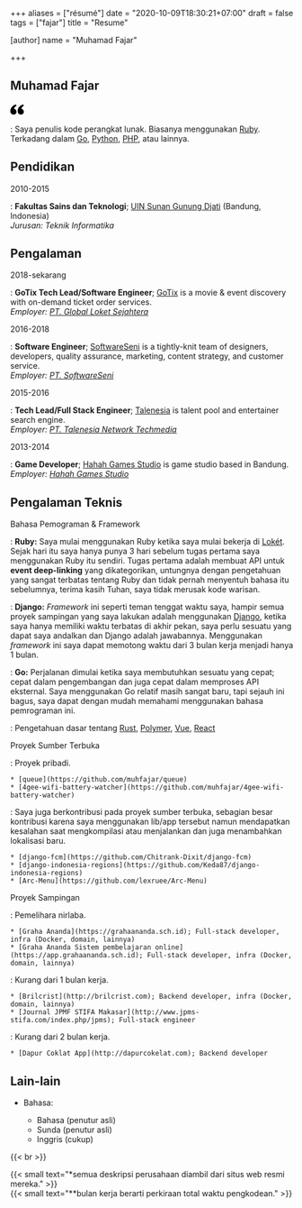 +++
aliases = ["résumé"]
date = "2020-10-09T18:30:21+07:00"
draft = false
tags = ["fajar"]
title = "Resume"

[author]
  name = "Muhamad Fajar"

+++

Muhamad Fajar
-------------
<svg xmlns="http://www.w3.org/2000/svg" width="24" height="24" viewBox="0 0 24 24"><path d="M13 14.725c0-5.141 3.892-10.519 10-11.725l.984 2.126c-2.215.835-4.163 3.742-4.38 5.746 2.491.392 4.396 2.547 4.396 5.149 0 3.182-2.584 4.979-5.199 4.979-3.015 0-5.801-2.305-5.801-6.275zm-13 0c0-5.141 3.892-10.519 10-11.725l.984 2.126c-2.215.835-4.163 3.742-4.38 5.746 2.491.392 4.396 2.547 4.396 5.149 0 3.182-2.584 4.979-5.199 4.979-3.015 0-5.801-2.305-5.801-6.275z"/></svg>

:   Saya penulis kode perangkat lunak. Biasanya menggunakan [Ruby][ruby]. Terkadang
    dalam [Go][go], [Python][python], [PHP][php], atau lainnya.

Pendidikan
----------
2010-2015

:   **Fakultas Sains dan Teknologi**; [UIN Sunan Gunung Djati][uin] (Bandung, Indonesia)\
    *Jurusan: Teknik Informatika*

Pengalaman
----------
2018-sekarang

:   **GoTix Tech Lead/Software Engineer**; [GoTix][gotix] is a movie &
    event discovery with on-demand ticket order services.\
    *Employer: [PT. Global Loket Sejahtera][loket]*

2016-2018

:   **Software Engineer**; [SoftwareSeni][softwareseni] is a tightly-knit
    team of designers, developers, quality assurance, marketing, content
    strategy, and customer service.\
    *Employer: [PT. SoftwareSeni][softwareseni]*

2015-2016

:   **Tech Lead/Full Stack Engineer**; [Talenesia][talenesia] is
    talent pool and entertainer search engine.\
    *Employer: [PT. Talenesia Network Techmedia][talenesia]*

2013-2014

:   **Game Developer**; [Hahah Games Studio][hahah] is game
    studio based in Bandung.\
    *Employer: [Hahah Games Studio][hahah]*

Pengalaman Teknis
-----------------
Bahasa Pemograman & Framework

:   **Ruby:** Saya mulai menggunakan Ruby ketika saya mulai bekerja di [Lokét][loket].
    Sejak hari itu saya hanya punya 3 hari sebelum tugas pertama saya menggunakan
    Ruby itu sendiri. Tugas pertama adalah membuat API untuk **event deep-linking**
    yang dikategorikan, untungnya dengan pengetahuan yang sangat terbatas tentang
    Ruby dan tidak pernah menyentuh bahasa itu sebelumnya, terima kasih Tuhan, saya
    tidak merusak kode warisan.

:   **Django:** *Framework* ini seperti teman tenggat waktu saya, hampir semua proyek
    sampingan yang saya lakukan adalah menggunakan [Django][django], ketika saya
    hanya memiliki waktu terbatas di akhir pekan, saya perlu sesuatu yang dapat
    saya andalkan dan Django adalah jawabannya. Menggunakan *framework* ini saya
    dapat memotong waktu dari 3 bulan kerja menjadi hanya 1 bulan.

:   **Go:** Perjalanan dimulai ketika saya membutuhkan sesuatu yang cepat; cepat
    dalam pengembangan dan juga cepat dalam memproses API eksternal. Saya menggunakan
    Go relatif masih sangat baru, tapi sejauh ini bagus, saya dapat dengan mudah
    memahami menggunakan bahasa pemrograman ini.

:   Pengetahuan dasar tentang [Rust][rust], [Polymer][polymer], [Vue][vue], [React][react]

Proyek Sumber Terbuka

:   Proyek pribadi.

    * [queue](https://github.com/muhfajar/queue)
    * [4gee-wifi-battery-watcher](https://github.com/muhfajar/4gee-wifi-battery-watcher)

:   Saya juga berkontribusi pada proyek sumber terbuka, sebagian besar kontribusi
    karena saya menggunakan lib/app tersebut namun mendapatkan kesalahan saat
    mengkompilasi atau menjalankan dan juga menambahkan lokalisasi baru.
    
    * [django-fcm](https://github.com/Chitrank-Dixit/django-fcm)
    * [django-indonesia-regions](https://github.com/Keda87/django-indonesia-regions)
    * [Arc-Menu](https://github.com/lexruee/Arc-Menu)

Proyek Sampingan

:   Pemelihara nirlaba.

    * [Graha Ananda](https://grahaananda.sch.id); Full-stack developer, infra (Docker, domain, lainnya)
    * [Graha Ananda Sistem pembelajaran online](https://app.grahaananda.sch.id); Full-stack developer, infra (Docker, domain, lainnya)

:   Kurang dari 1 bulan kerja.

    * [Brilcrist](http://brilcrist.com); Backend developer, infra (Docker, domain, lainnya)   
    * [Journal JPMF STIFA Makasar](http://www.jpms-stifa.com/index.php/jpms); Full-stack engineer
    
:   Kurang dari 2 bulan kerja.

    * [Dapur Coklat App](http://dapurcokelat.com); Backend developer

Lain-lain
---------
* Bahasa:

    * Bahasa (penutur asli)
    * Sunda (penutur asli)
    * Inggris (cukup)


{{< br >}}

{{< small text="*semua deskripsi perusahaan diambil dari situs web resmi mereka." >}}\
{{< small text="**bulan kerja berarti perkiraan total waktu pengkodean." >}}

[ruby]: https://www.ruby-lang.org/en/
[python]: https://www.python.org/
[go]: https://golang.org/
[php]: https://www.php.net/
[uin]: https://uinsgd.ac.id/
[gotix]: https://go-tix.id/
[loket]: https://loket.com/
[softwareseni]: https://softwareseni.co.id/
[talenesia]: https://www.talenesia.com/
[hahah]: https://www.hahahgames.com/
[django]: https://www.djangoproject.com/
[rust]: https://www.rust-lang.org/
[polymer]: https://www.polymer-project.org/
[vue]: https://vuejs.org/
[react]: https://reactjs.org/
